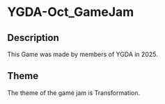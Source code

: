 # YGDA-Oct_GameJam
## Description
This Game was made by members of YGDA in 2025. 

## Theme
The theme of the game jam is Transformation.

